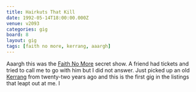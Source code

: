 ```yaml
---
title: Hairkuts That Kill
date: 1992-05-14T18:00:00.000Z
venue: v2093
categories: gig
board: 8
layout: gig
tags: [faith no more, kerrang, aaargh]
---
```

Aaargh this was the <a href="/wiki/faith+no+more">Faith No More</a> secret show. A friend had tickets and tried to call me to go with him but I did not answer. Just picked up an old <a href="/wiki/kerrang">Kerrang</a> from twenty-two years ago and this is the first gig in the listings that leapt out at me. I